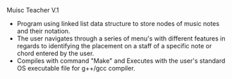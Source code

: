 Muisc Teacher V.1

* Program using linked list data structure to store nodes of music notes and their notation.
* The user navigates through a series of menu's with different features in regards to identifying the placement on a staff of a specific note or chord entered by the user.
* Compiles with command "Make" and Executes with the user's standard OS executable file for g++/gcc compiler.